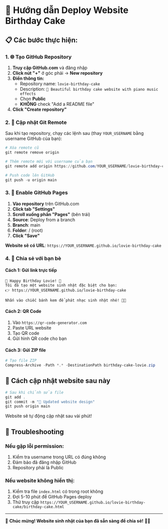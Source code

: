 # 🚀 Hướng dẫn Deploy Website Birthday Cake

## 📋 Các bước thực hiện:

### 1. 🌐 Tạo GitHub Repository

1. **Truy cập GitHub.com** và đăng nhập
2. **Click nút "+"** ở góc phải → **New repository**
3. **Điền thông tin:**
   - Repository name: `lovie-birthday-cake`
   - Description: `🎂 Beautiful birthday cake website with piano music effects`
   - Chọn **Public**
   - **KHÔNG** check "Add a README file"
4. **Click "Create repository"**

### 2. 🔧 Cập nhật Git Remote

Sau khi tạo repository, chạy các lệnh sau (thay `YOUR_USERNAME` bằng username GitHub của bạn):

```powershell
# Xóa remote cũ
git remote remove origin

# Thêm remote mới với username của bạn
git remote add origin https://github.com/YOUR_USERNAME/lovie-birthday-cake.git

# Push code lên GitHub
git push -u origin main
```

### 3. 🌟 Enable GitHub Pages

1. **Vào repository** trên GitHub.com
2. **Click tab "Settings"**
3. **Scroll xuống phần "Pages"** (bên trái)
4. **Source**: Deploy from a branch
5. **Branch**: main
6. **Folder**: / (root)
7. **Click "Save"**

**Website sẽ có URL**: `https://YOUR_USERNAME.github.io/lovie-birthday-cake`

### 4. 📱 Chia sẻ với bạn bè

#### Cách 1: Gửi link trực tiếp
```
🎂 Happy Birthday Lovie! 🎉
Tôi đã tạo một website sinh nhật đặc biệt cho bạn:
👉 https://YOUR_USERNAME.github.io/lovie-birthday-cake

Nhấn vào chiếc bánh kem để phát nhạc sinh nhật nhé! 🎵✨
```

#### Cách 2: QR Code
1. Vào `https://qr-code-generator.com`
2. Paste URL website
3. Tạo QR code
4. Gửi hình QR code cho bạn

#### Cách 3: Gửi ZIP file
```powershell
# Tạo file ZIP
Compress-Archive -Path *.* -DestinationPath birthday-cake-lovie.zip
```

## 🔄 Cách cập nhật website sau này

```powershell
# Sau khi chỉnh sửa file
git add .
git commit -m "🎨 Updated website design"
git push origin main
```

Website sẽ tự động cập nhật sau vài phút!

## 🎯 Troubleshooting

### Nếu gặp lỗi permission:
1. Kiểm tra username trong URL có đúng không
2. Đảm bảo đã đăng nhập GitHub
3. Repository phải là Public

### Nếu website không hiển thị:
1. Kiểm tra file `index.html` có trong root không
2. Đợi 5-10 phút để GitHub Pages deploy
3. Thử truy cập `https://YOUR_USERNAME.github.io/lovie-birthday-cake/birthday-cake.html`

---

🎉 **Chúc mừng! Website sinh nhật của bạn đã sẵn sàng để chia sẻ!** 🎂✨
